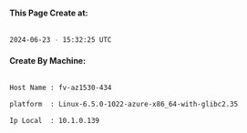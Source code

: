 
   
#### This Page Create at:

```bash

2024-06-23 - 15:32:25 UTC

```

#### Create By Machine:

```bash

Host Name : fv-az1530-434

platform  : Linux-6.5.0-1022-azure-x86_64-with-glibc2.35

Ip Local  : 10.1.0.139

```

